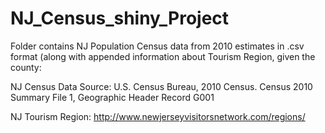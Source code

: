# NJ_Census_shiny_Project

Folder contains NJ Population Census data from 2010 estimates in .csv format (along with appended information about Tourism Region, given the county: 

NJ Census Data
Source: U.S. Census Bureau, 2010 Census.
Census 2010 Summary File 1, Geographic Header Record G001

NJ Tourism Region:
http://www.newjerseyvisitorsnetwork.com/regions/
